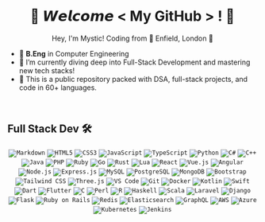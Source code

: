 <!--- Header --->   
<h1 align="center">
  🌟 𝙒𝙚𝙡𝙘𝙤𝙢𝙚 < My GitHub > ! 🌟
  <a target="_blank">
  </a>
</h1>
      
<p align='center'>Hey, I'm Mystic! Coding from 📍 Enfield, London 🚀</p>

<!--- About You --->   
<a target="_blank">
</a>

- 🔭 **B.Eng** in Computer Engineering
- 🌱 I’m currently diving deep into Full-Stack Development and mastering new tech stacks!
- 👯 This is a public repository packed with DSA, full-stack projects, and code in 60+ languages.

<br/>

<!--- Some Skills --->        
<h2> Full Stack Dev 🛠</h2>
<div align="center">
<code><img src="https://img.shields.io/badge/Markdown-000000?style=for-the-badge&logo=markdown&logoColor=white" alt="Markdown"></code>
<code><img src="https://img.shields.io/badge/html5-%23E34F26.svg?style=for-the-badge&logo=html5&logoColor=white" alt="HTML5"></code>
<code><img src="https://img.shields.io/badge/css3-%231572B6.svg?style=for-the-badge&logo=css3&logoColor=white" alt="CSS3"></code>
<code><img src="https://img.shields.io/badge/javascript-%23323330.svg?style=for-the-badge&logo=javascript&logoColor=%23F7DF1E" alt="JavaScript"></code>
<code><img src="https://img.shields.io/badge/typescript-%23007ACC.svg?style=for-the-badge&logo=typescript&logoColor=white" alt="TypeScript"></code>
<code><img src="https://img.shields.io/badge/python-3670A0?style=for-the-badge&logo=python&logoColor=ffdd54" alt="Python"></code>
<code><img src="https://img.shields.io/badge/c%23-%23239120.svg?style=for-the-badge&logo=csharp&logoColor=white" alt="C#"></code>
<code><img src="https://img.shields.io/badge/c++-%2300599C.svg?style=for-the-badge&logo=c%2B%2B&logoColor=white" alt="C++"></code>
<code><img src="https://img.shields.io/badge/java-%23ED8B00.svg?style=for-the-badge&logo=java&logoColor=white" alt="Java"></code>
<code><img src="https://img.shields.io/badge/php-777BB4?style=for-the-badge&logo=php&logoColor=white" alt="PHP"></code>
<code><img src="https://img.shields.io/badge/ruby-%23CC342D.svg?style=for-the-badge&logo=ruby&logoColor=white" alt="Ruby"></code>
<code><img src="https://img.shields.io/badge/go-%2300ADD8.svg?style=for-the-badge&logo=go&logoColor=white" alt="Go"></code>
<code><img src="https://img.shields.io/badge/rust-%23000000.svg?style=for-the-badge&logo=rust&logoColor=white" alt="Rust"></code>
<code><img src="https://img.shields.io/badge/lua-2C2D72.svg?style=for-the-badge&logo=lua&logoColor=white" alt="Lua"></code>
<code><img src="https://img.shields.io/badge/react-%2320232a.svg?style=for-the-badge&logo=react&logoColor=%2361DAFB" alt="React"></code>
<code><img src="https://img.shields.io/badge/vuejs-%2335495e.svg?style=for-the-badge&logo=vuedotjs&logoColor=%234FC08D" alt="Vue.js"></code>
<code><img src="https://img.shields.io/badge/angular-%23DD0031.svg?style=for-the-badge&logo=angular&logoColor=white" alt="Angular"></code>
<code><img src="https://img.shields.io/badge/node.js-6DA55F?style=for-the-badge&logo=node.js&logoColor=white" alt="Node.js"></code>
<code><img src="https://img.shields.io/badge/express.js-%23404d59.svg?style=for-the-badge&logo=express&logoColor=%2361DAFB" alt="Express.js"></code>
<code><img src="https://img.shields.io/badge/mysql-%2300f.svg?style=for-the-badge&logo=mysql&logoColor=white" alt="MySQL"></code>
<code><img src="https://img.shields.io/badge/postgres-%23316192.svg?style=for-the-badge&logo=postgresql&logoColor=white" alt="PostgreSQL"></code>
<code><img src="https://img.shields.io/badge/mongodb-%234ea94b.svg?style=for-the-badge&logo=mongodb&logoColor=white" alt="MongoDB"></code>
<code><img src="https://img.shields.io/badge/bootstrap-%23563D7C.svg?style=for-the-badge&logo=bootstrap&logoColor=white" alt="Bootstrap"></code>
<code><img src="https://img.shields.io/badge/tailwindcss-%2338B2AC.svg?style=for-the-badge&logo=tailwind-css&logoColor=white" alt="Tailwind CSS"></code>
<code><img src="https://img.shields.io/badge/threejs-black?style=for-the-badge&logo=three.js&logoColor=white" alt="Three.js"></code>
<code><img src="https://img.shields.io/badge/vscode-007ACC.svg?style=for-the-badge&logo=visualstudiocode&logoColor=white" alt="VS Code"></code>
<code><img src="https://img.shields.io/badge/git-%23F05033.svg?style=for-the-badge&logo=git&logoColor=white" alt="Git"></code>
<code><img src="https://img.shields.io/badge/docker-%230db7ed.svg?style=for-the-badge&logo=docker&logoColor=white" alt="Docker"></code>
<code><img src="https://img.shields.io/badge/kotlin-%237F52FF.svg?style=for-the-badge&logo=kotlin&logoColor=white" alt="Kotlin"></code>
<code><img src="https://img.shields.io/badge/swift-%23F05138.svg?style=for-the-badge&logo=swift&logoColor=white" alt="Swift"></code>
<code><img src="https://img.shields.io/badge/dart-%230175C2.svg?style=for-the-badge&logo=dart&logoColor=white" alt="Dart"></code>
<code><img src="https://img.shields.io/badge/flutter-%2302569B.svg?style=for-the-badge&logo=flutter&logoColor=white" alt="Flutter"></code>
<code><img src="https://img.shields.io/badge/c-%2300599C.svg?style=for-the-badge&logo=c&logoColor=white" alt="C"></code>
<code><img src="https://img.shields.io/badge/perl-%2339457E.svg?style=for-the-badge&logo=perl&logoColor=white" alt="Perl"></code>
<code><img src="https://img.shields.io/badge/r-%23276DC3.svg?style=for-the-badge&logo=r&logoColor=white" alt="R"></code>
<code><img src="https://img.shields.io/badge/haskell-%235E5086.svg?style=for-the-badge&logo=haskell&logoColor=white" alt="Haskell"></code>
<code><img src="https://img.shields.io/badge/scala-%23DC322F.svg?style=for-the-badge&logo=scala&logoColor=white" alt="Scala"></code>
<code><img src="https://img.shields.io/badge/laravel-%23FF2D20.svg?style=for-the-badge&logo=laravel&logoColor=white" alt="Laravel"></code>
<code><img src="https://img.shields.io/badge/django-%23092E20.svg?style=for-the-badge&logo=django&logoColor=white" alt="Django"></code>
<code><img src="https://img.shields.io/badge/flask-%23000.svg?style=for-the-badge&logo=flask&logoColor=white" alt="Flask"></code>
<code><img src="https://img.shields.io/badge/rails-%23CC0000.svg?style=for-the-badge&logo=rubyonrails&logoColor=white" alt="Ruby on Rails"></code>
<code><img src="https://img.shields.io/badge/redis-%23D82C20.svg?style=for-the-badge&logo=redis&logoColor=white" alt="Redis"></code>
<code><img src="https://img.shields.io/badge/elasticsearch-%23005571.svg?style=for-the-badge&logo=elasticsearch&logoColor=white" alt="Elasticsearch"></code>
<code><img src="https://img.shields.io/badge/graphql-%23E10098.svg?style=for-the-badge&logo=graphql&logoColor=white" alt="GraphQL"></code>
<code><img src="https://img.shields.io/badge/aws-%23FF9900.svg?style=for-the-badge&logo=amazonaws&logoColor=white" alt="AWS"></code>
<code><img src="https://img.shields.io/badge/azure-%230072C6.svg?style=for-the-badge&logo=microsoftazure&logoColor=white" alt="Azure"></code>
<code><img src="https://img.shields.io/badge/kubernetes-%23326CE5.svg?style=for-the-badge&logo=kubernetes&logoColor=white" alt="Kubernetes"></code>
<code><img src="https://img.shields.io/badge/jenkins-%232C5263.svg?style=for-the-badge&logo=jenkins&logoColor=white" alt="Jenkins"></code>
</div>

